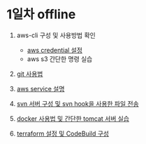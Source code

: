 # 1일차 offline

1. aws-cli 구성 및 사용방법 확인

    - [aws credential 설정](https://docs.aws.amazon.com/ko_kr/cli/latest/userguide/cli-chap-configure.html)
    - aws s3 간단한 명령 실습

2. [git 사용법](./etc/git.md)

3. [aws service 설명](./etc/aws.md)

4. [svn 서버 구성 및 svn hook을 사용한 파일 전송](./etc/svn.md)

5. [docker 사용법 및 간단한 tomcat 서버 실습](./etc/docker.md)

6. [terraform 설정 및 CodeBuild 구성](./etc/terraform.md)

